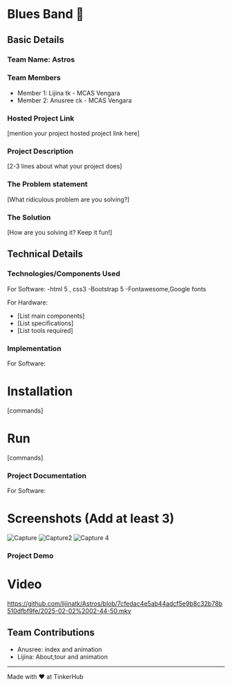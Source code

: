# Blues Band 🎯

## Basic Details
### Team Name: Astros


### Team Members
- Member 1: Lijina tk - MCAS Vengara
- Member 2: Anusree ck - MCAS Vengara

### Hosted Project Link
[mention your project hosted project link here]

### Project Description
[2-3 lines about what your project does]

### The Problem statement
[What ridiculous problem are you solving?]

### The Solution
[How are you solving it? Keep it fun!]

## Technical Details
### Technologies/Components Used
For Software:
-html 5 , css3
-Bootstrap 5
-Fontawesome,Google fonts

For Hardware:
- [List main components]
- [List specifications]
- [List tools required]

### Implementation
For Software:
# Installation
[commands]

# Run
[commands]

### Project Documentation
For Software:

# Screenshots (Add at least 3)
![Capture](https://github.com/user-attachments/assets/cdaad554-be7d-4820-9dd3-1a270521b358)
![Capture2](https://github.com/user-attachments/assets/84e3da20-4c1d-4306-9982-a4781ddcb68a)
![Capture 4](https://github.com/user-attachments/assets/da2cc137-29dc-4bdb-96c9-2ccf9c990394)

### Project Demo
# Video
https://github.com/lijinatk/Astros/blob/7cfedac4e5ab44adcf5e9b8c32b78b510dfbf9fe/2025-02-02%2002-44-50.mkv


## Team Contributions
- Anusree: index and animation
- Lijina: About,tour and animation


---
Made with ❤️ at TinkerHub
